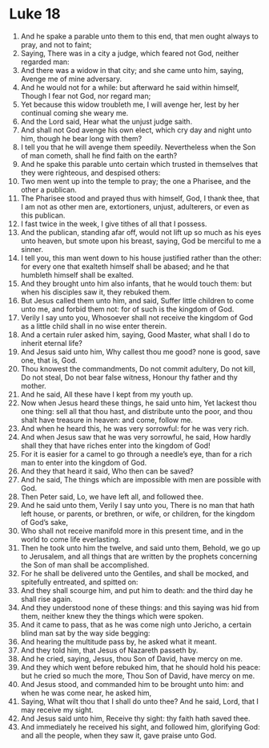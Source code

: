 ﻿# Luke 18
1. And he spake a parable unto them to this end, that men ought always to pray, and not to faint; 
2. Saying, There was in a city a judge, which feared not God, neither regarded man: 
3. And there was a widow in that city; and she came unto him, saying, Avenge me of mine adversary. 
4. And he would not for a while: but afterward he said within himself, Though I fear not God, nor regard man; 
5. Yet because this widow troubleth me, I will avenge her, lest by her continual coming she weary me. 
6. And the Lord said, Hear what the unjust judge saith. 
7. And shall not God avenge his own elect, which cry day and night unto him, though he bear long with them? 
8. I tell you that he will avenge them speedily. Nevertheless when the Son of man cometh, shall he find faith on the earth? 
9. And he spake this parable unto certain which trusted in themselves that they were righteous, and despised others: 
10. Two men went up into the temple to pray; the one a Pharisee, and the other a publican. 
11. The Pharisee stood and prayed thus with himself, God, I thank thee, that I am not as other men are, extortioners, unjust, adulterers, or even as this publican. 
12. I fast twice in the week, I give tithes of all that I possess. 
13. And the publican, standing afar off, would not lift up so much as his eyes unto heaven, but smote upon his breast, saying, God be merciful to me a sinner. 
14. I tell you, this man went down to his house justified rather than the other: for every one that exalteth himself shall be abased; and he that humbleth himself shall be exalted. 
15. And they brought unto him also infants, that he would touch them: but when his disciples saw it, they rebuked them. 
16. But Jesus called them unto him, and said, Suffer little children to come unto me, and forbid them not: for of such is the kingdom of God. 
17. Verily I say unto you, Whosoever shall not receive the kingdom of God as a little child shall in no wise enter therein. 
18. And a certain ruler asked him, saying, Good Master, what shall I do to inherit eternal life? 
19. And Jesus said unto him, Why callest thou me good? none is good, save one, that is, God. 
20. Thou knowest the commandments, Do not commit adultery, Do not kill, Do not steal, Do not bear false witness, Honour thy father and thy mother. 
21. And he said, All these have I kept from my youth up. 
22. Now when Jesus heard these things, he said unto him, Yet lackest thou one thing: sell all that thou hast, and distribute unto the poor, and thou shalt have treasure in heaven: and come, follow me. 
23. And when he heard this, he was very sorrowful: for he was very rich. 
24. And when Jesus saw that he was very sorrowful, he said, How hardly shall they that have riches enter into the kingdom of God! 
25. For it is easier for a camel to go through a needle’s eye, than for a rich man to enter into the kingdom of God. 
26. And they that heard it said, Who then can be saved? 
27. And he said, The things which are impossible with men are possible with God. 
28. Then Peter said, Lo, we have left all, and followed thee. 
29. And he said unto them, Verily I say unto you, There is no man that hath left house, or parents, or brethren, or wife, or children, for the kingdom of God’s sake, 
30. Who shall not receive manifold more in this present time, and in the world to come life everlasting. 
31.  Then he took unto him the twelve, and said unto them, Behold, we go up to Jerusalem, and all things that are written by the prophets concerning the Son of man shall be accomplished. 
32. For he shall be delivered unto the Gentiles, and shall be mocked, and spitefully entreated, and spitted on: 
33. And they shall scourge him, and put him to death: and the third day he shall rise again. 
34. And they understood none of these things: and this saying was hid from them, neither knew they the things which were spoken. 
35.  And it came to pass, that as he was come nigh unto Jericho, a certain blind man sat by the way side begging: 
36. And hearing the multitude pass by, he asked what it meant. 
37. And they told him, that Jesus of Nazareth passeth by. 
38. And he cried, saying, Jesus, thou Son of David, have mercy on me. 
39. And they which went before rebuked him, that he should hold his peace: but he cried so much the more, Thou Son of David, have mercy on me. 
40. And Jesus stood, and commanded him to be brought unto him: and when he was come near, he asked him, 
41. Saying, What wilt thou that I shall do unto thee? And he said, Lord, that I may receive my sight. 
42. And Jesus said unto him, Receive thy sight: thy faith hath saved thee. 
43. And immediately he received his sight, and followed him, glorifying God: and all the people, when they saw it, gave praise unto God. 
